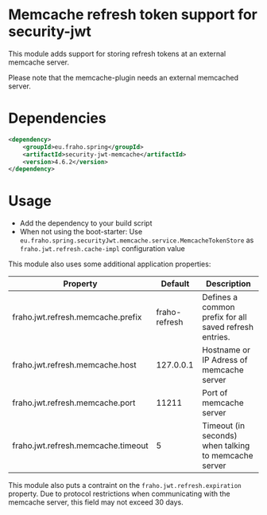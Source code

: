 # Memcache refresh token support for security-jwt

This module adds support for storing refresh tokens at an external memcache server.

Please note that the memcache-plugin needs an external memcached server.

# Dependencies
```xml
<dependency>
    <groupId>eu.fraho.spring</groupId>
    <artifactId>security-jwt-memcache</artifactId>
    <version>4.6.2</version>
</dependency>
```

# Usage
* Add the dependency to your build script
* When not using the boot-starter: Use ```eu.fraho.spring.securityJwt.memcache.service.MemcacheTokenStore``` as ```fraho.jwt.refresh.cache-impl``` configuration value

This module also uses some additional application properties:

| Property                                 | Default        | Description   |
|------------------------------------------|----------------|---------------|
| fraho.jwt.refresh.memcache.prefix        | fraho-refresh  | Defines a common prefix for all saved refresh entries. |
| fraho.jwt.refresh.memcache.host          | 127.0.0.1      | Hostname or IP Adress of memcache server|
| fraho.jwt.refresh.memcache.port          | 11211          | Port of memcache server|
| fraho.jwt.refresh.memcache.timeout       | 5              | Timeout (in seconds) when talking to memcache server|

This module also puts a contraint on the ```fraho.jwt.refresh.expiration``` property.
Due to protocol restrictions when communicating with the memcache server,
this field may not exceed 30 days.
